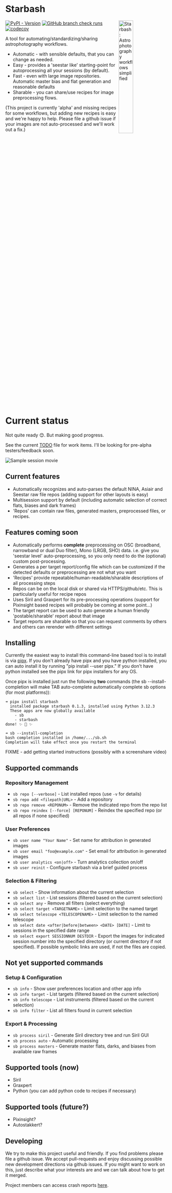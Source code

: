 # Starbash

<img src="https://raw.githubusercontent.com/geeksville/starbash/refs/heads/main/img/icon.png" alt="Starbash: Astrophotography workflows simplified" width="30%" align="right" style="margin-bottom: 20px;">

[![PyPI - Version](https://img.shields.io/pypi/v/starbash)](https://pypi.org/project/starbash/)
[![GitHub branch check runs](https://img.shields.io/github/check-runs/geeksville/starbash/main)](https://github.com/geeksville/starbash/actions)
[![codecov](https://codecov.io/github/geeksville/starbash/graph/badge.svg?token=47RE10I7O1)](https://codecov.io/github/geeksville/starbash)

A tool for automating/standardizing/sharing astrophotography workflows.

* Automatic - with sensible defaults, that you can change as needed.
* Easy - provides a 'seestar like' starting-point for autoprocessing all your sessions (by default).
* Fast - even with large image repositories.  Automatic master bias and flat generation and reasonable defaults
* Sharable - you can share/use recipes for image preprocessing flows.

(This project is currently 'alpha' and missing recipes for some workflows, but adding new recipes is easy and we're happy to help.  Please file a github issue if your images are not auto-processed and we'll work out a fix.)

<br clear="right">

# Current status

Not quite ready 😊.  But making good progress.

See the current [TODO](TODO.md) file for work items.  I'll be looking for pre-alpha testers/feedback soon.

![Sample session movie](https://raw.githubusercontent.com/geeksville/starbash/refs/heads/main/doc/vhs/sample-session.gif)

## Current features

* Automatically recognizes and auto-parses the default NINA, Asiair and Seestar raw file repos (adding support for other layouts is easy)
* Multisession support by default (including automatic selection of correct flats, biases and dark frames)
* 'Repos' can contain raw files, generated masters, preprocessed files, or recipes.

## Features coming soon

* Automatically performs **complete** preprocessing on OSC (broadband, narrowband or dual Duo filter), Mono (LRGB, SHO) data.  i.e. give you 'seestar level' auto-preprocessing, so you only need to do the (optional) custom post-processing.
* Generates a per target report/config file which can be customized if the detected defaults or preprocessing are not what you want
* 'Recipes' provide repeatable/human-readable/sharable descriptions of all processing steps
* Repos can be on the local disk or shared via HTTPS/github/etc.  This is particularly useful for recipe repos
* Uses Siril and Graxpert for its pre-processing operations (support for Pixinsight based recipes will probably be coming at some point...)
* The target report can be used to auto generate a human friendly 'postable/sharable' report about that image
* Target reports are sharable so that you can request comments by others and others can rerender with different settings

## Installing

Currently the easiest way to install this command-line based tool is to install is via [pipx](https://pipx.pypa.io/stable/).  If you don't already have pipx and you have python installed, you can auto install it by running "pip install --user pipx."  If you don't have python installed see the pipx link for pipx installers for any OS.

Once pipx is installed just run the following **two** commands (the sb --install-completion will make TAB auto-complete automatically complete sb options (for most platforms)):

```
➜ pipx install starbash
  installed package starbash 0.1.3, installed using Python 3.12.3
  These apps are now globally available
    - sb
    - starbash
done! ✨ 🌟 ✨

➜ sb --install-completion
bash completion installed in /home/.../sb.sh
Completion will take effect once you restart the terminal

```

FIXME - add getting started instructions (possibly with a screenshare video)

## Supported commands

### Repository Management
- `sb repo [--verbose]` - List installed repos (use `-v` for details)
- `sb repo add <filepath|URL>` - Add a repository
- `sb repo remove <REPONUM>` - Remove the indicated repo from the repo list
- `sb repo reindex [--force] [REPONUM]` - Reindex the specified repo (or all repos if none specified)

### User Preferences
- `sb user name "Your Name"` - Set name for attribution in generated images
- `sb user email "foo@example.com"` - Set email for attribution in generated images
- `sb user analytics <on|off>` - Turn analytics collection on/off
- `sb user reinit` - Configure starbash via a brief guided process

### Selection & Filtering
- `sb select` - Show information about the current selection
- `sb select list` - List sessions (filtered based on the current selection)
- `sb select any` - Remove all filters (select everything)
- `sb select target <TARGETNAME>` - Limit selection to the named target
- `sb select telescope <TELESCOPENAME>` - Limit selection to the named telescope
- `sb select date <after|before|between> <DATE> [DATE]` - Limit to sessions in the specified date range
- `sb select export SESSIONNUM DESTDIR` - Export the images for indicated session number into the specified directory (or current directory if not specified).  If possible symbolic links are used, if not the files are copied.

## Not yet supported commands

### Setup & Configuration
- `sb info` - Show user preferences location and other app info
- `sb info target` - List targets (filtered based on the current selection)
- `sb info telescope` - List instruments (filtered based on the current selection)
- `sb info filter` - List all filters found in current selection

### Export & Processing
- `sb process siril` - Generate Siril directory tree and run Siril GUI
- `sb process auto` - Automatic processing
- `sb process masters` - Generate master flats, darks, and biases from available raw frames

## Supported tools (now)

* Siril
* Graxpert
* Python (you can add python code to recipes if necessary)

## Supported tools (future?)

* Pixinsight?
* Autostakkert?

## Developing

We try to make this project useful and friendly.  If you find problems please file a github issue.
We accept pull-requests and enjoy discussing possible new development directions via github issues.  If you might want to work on this, just describe what your interests are and we can talk about how to get it merged.

Project members can access crash reports [here](https://geeksville.sentry.io/insights/projects/starbash/?project=4510264204132352).